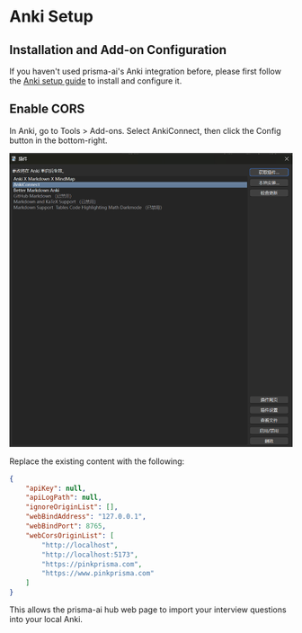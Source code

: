 # Anki Setup

## Installation and Add-on Configuration

If you haven't used prisma-ai's Anki integration before, please first follow the [Anki setup guide](../tutorial-7-interview-bank-anki-integration.md) to install and configure it.

## Enable CORS

In Anki, go to Tools > Add-ons. Select AnkiConnect, then click the Config button in the bottom-right.

![image-20250801081637276](./assets/image-20250801081637276.png)

Replace the existing content with the following:

```json
{
	"apiKey": null,
	"apiLogPath": null,
	"ignoreOriginList": [],
	"webBindAddress": "127.0.0.1",
	"webBindPort": 8765,
	"webCorsOriginList": [
		"http://localhost",
		"http://localhost:5173",
		"https://pinkprisma.com",
		"https://www.pinkprisma.com"
	]
}
```

This allows the prisma-ai hub web page to import your interview questions into your local Anki.
